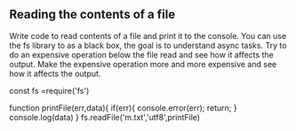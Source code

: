 ## Reading the contents of a file

Write code to read contents of a file and print it to the console. 
You can use the fs library to as a black box, the goal is to understand async tasks. 
Try to do an expensive operation below the file read and see how it affects the output. 
Make the expensive operation more and more expensive and see how it affects the output. 

const fs =require('fs')

function printFile(err,data){
  if(err){
    console.error(err);
    return;
  }
    console.log(data)
}
fs.readFile('m.txt','utf8',printFile)